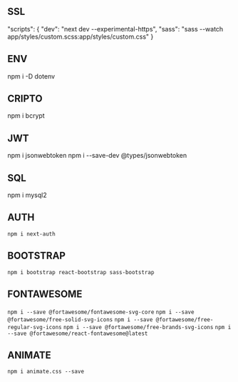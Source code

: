 ## SSL
"scripts": {
   "dev": "next dev --experimental-https",
   "sass": "sass --watch app/styles/custom.scss:app/styles/custom.css"
}
## ENV
npm i -D dotenv
## CRIPTO
npm i bcrypt
## JWT
npm i jsonwebtoken
npm i --save-dev @types/jsonwebtoken
## SQL
npm i mysql2
## AUTH
```npm i next-auth```
## BOOTSTRAP
```npm i bootstrap react-bootstrap sass-bootstrap```
## FONTAWESOME
```npm i --save @fortawesome/fontawesome-svg-core```
```npm i --save @fortawesome/free-solid-svg-icons```
```npm i --save @fortawesome/free-regular-svg-icons```
```npm i --save @fortawesome/free-brands-svg-icons```
```npm i --save @fortawesome/react-fontawesome@latest```
## ANIMATE
```npm i animate.css --save```

